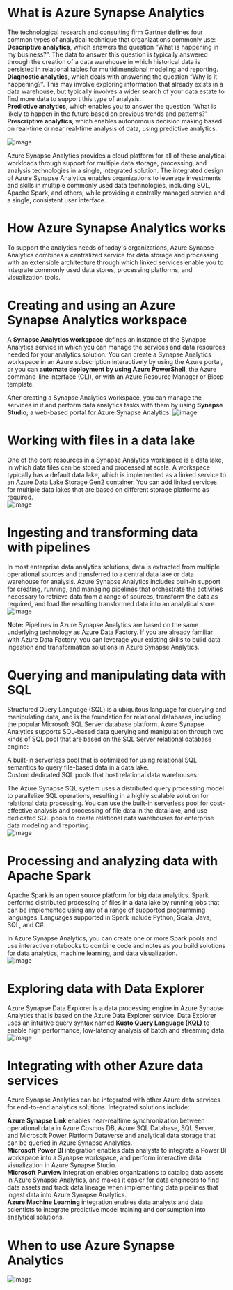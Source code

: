 # What is Azure Synapse Analytics  

The technological research and consulting firm Gartner defines four common types of analytical technique that organizations commonly use:  
**Descriptive analytics**, which answers the question “What is happening in my business?”. The data to answer this question is typically answered through the creation of a data warehouse in which historical data is persisted in relational tables for multidimensional modeling and reporting.  
**Diagnostic analytics**, which deals with answering the question “Why is it happening?”. This may involve exploring information that already exists in a data warehouse, but typically involves a wider search of your data estate to find more data to support this type of analysis.  
**Predictive analytics**, which enables you to answer the question “What is likely to happen in the future based on previous trends and patterns?"  
**Prescriptive analytics**, which enables autonomous decision making based on real-time or near real-time analysis of data, using predictive analytics.  

![image](https://github.com/user-attachments/assets/cc1d6d61-14b4-4006-a06b-0a68741469c6)

Azure Synapse Analytics provides a cloud platform for all of these analytical workloads through support for multiple data storage, processing, and analysis technologies in a single, integrated solution. The integrated design of Azure Synapse Analytics enables organizations to leverage investments and skills in multiple commonly used data technologies, including SQL, Apache Spark, and others; while providing a centrally managed service and a single, consistent user interface.  

# How Azure Synapse Analytics works    
To support the analytics needs of today's organizations, Azure Synapse Analytics combines a centralized service for data storage and processing with an extensible architecture through which linked services enable you to integrate commonly used data stores, processing platforms, and visualization tools.  

# Creating and using an Azure Synapse Analytics workspace  
A **Synapse Analytics workspace** defines an instance of the Synapse Analytics service in which you can manage the services and data resources needed for your analytics solution. You can create a Synapse Analytics workspace in an Azure subscription interactively by using the Azure portal, or you can **automate deployment by using Azure PowerShell**, the Azure command-line interface (CLI), or with an Azure Resource Manager or Bicep template.  

After creating a Synapse Analytics workspace, you can manage the services in it and perform data analytics tasks with them by using **Synapse Studio**; a web-based portal for Azure Synapse Analytics.
![image](https://github.com/user-attachments/assets/c7d72f2b-187a-4439-ba36-a4fa81f7d5b9)

# Working with files in a data lake  
One of the core resources in a Synapse Analytics workspace is a data lake, in which data files can be stored and processed at scale. A workspace typically has a default data lake, which is implemented as a linked service to an Azure Data Lake Storage Gen2 container. You can add linked services for multiple data lakes that are based on different storage platforms as required.  
![image](https://github.com/user-attachments/assets/c27ac063-aa47-4cca-a1de-e2a310145e5e)

# Ingesting and transforming data with pipelines
In most enterprise data analytics solutions, data is extracted from multiple operational sources and transferred to a central data lake or data warehouse for analysis. Azure Synapse Analytics includes built-in support for creating, running, and managing pipelines that orchestrate the activities necessary to retrieve data from a range of sources, transform the data as required, and load the resulting transformed data into an analytical store.  
![image](https://github.com/user-attachments/assets/88b73b16-0906-490e-b009-31aca75bed0c)

**Note:** Pipelines in Azure Synapse Analytics are based on the same underlying technology as Azure Data Factory. If you are already familiar with Azure Data Factory, you can leverage your existing skills to build data ingestion and transformation solutions in Azure Synapse Analytics.  

# Querying and manipulating data with SQL
Structured Query Language (SQL) is a ubiquitous language for querying and manipulating data, and is the foundation for relational databases, including the popular Microsoft SQL Server database platform. Azure Synapse Analytics supports SQL-based data querying and manipulation through two kinds of SQL pool that are based on the SQL Server relational database engine:  

A built-in serverless pool that is optimized for using relational SQL semantics to query file-based data in a data lake.  
Custom dedicated SQL pools that host relational data warehouses.  

The Azure Synapse SQL system uses a distributed query processing model to parallelize SQL operations, resulting in a highly scalable solution for relational data processing. You can use the built-in serverless pool for cost-effective analysis and processing of file data in the data lake, and use dedicated SQL pools to create relational data warehouses for enterprise data modeling and reporting.  
![image](https://github.com/user-attachments/assets/1c88fd1c-33d9-4c3a-adf2-ec7a558cdf61)

# Processing and analyzing data with Apache Spark  
Apache Spark is an open source platform for big data analytics. Spark performs distributed processing of files in a data lake by running jobs that can be implemented using any of a range of supported programming languages. Languages supported in Spark include Python, Scala, Java, SQL, and C#.  

In Azure Synapse Analytics, you can create one or more Spark pools and use interactive notebooks to combine code and notes as you build solutions for data analytics, machine learning, and data visualization.  
![image](https://github.com/user-attachments/assets/5f0d447a-fadd-4cfb-8863-bce98f7a8dec)

# Exploring data with Data Explorer
Azure Synapse Data Explorer is a data processing engine in Azure Synapse Analytics that is based on the Azure Data Explorer service. Data Explorer uses an intuitive query syntax named **Kusto Query Language (KQL)** to enable high performance, low-latency analysis of batch and streaming data.  
![image](https://github.com/user-attachments/assets/071dc2c4-38df-4589-a3e9-0acf4a64a99e)

# Integrating with other Azure data services
Azure Synapse Analytics can be integrated with other Azure data services for end-to-end analytics solutions. Integrated solutions include:  

**Azure Synapse Link** enables near-realtime synchronization between operational data in Azure Cosmos DB, Azure SQL Database, SQL Server, and Microsoft Power Platform Dataverse and analytical data storage that can be queried in Azure Synapse Analytics.  
**Microsoft Power BI** integration enables data analysts to integrate a Power BI workspace into a Synapse workspace, and perform interactive data visualization in Azure Synapse Studio.  
**Microsoft Purview** integration enables organizations to catalog data assets in Azure Synapse Analytics, and makes it easier for data engineers to find data assets and track data lineage when implementing data pipelines that ingest data into Azure Synapse Analytics.  
**Azure Machine Learning** integration enables data analysts and data scientists to integrate predictive model training and consumption into analytical solutions.  

# When to use Azure Synapse Analytics
![image](https://github.com/user-attachments/assets/42f6d350-191a-4242-b860-0ceb59f02a23)

